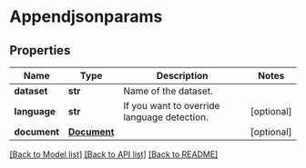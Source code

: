 # Appendjsonparams

## Properties
Name | Type | Description | Notes
------------ | ------------- | ------------- | -------------
**dataset** | **str** | Name of the dataset. | 
**language** | **str** | If you want to override language detection. | [optional] 
**document** | [**Document**](Document.md) |  | [optional] 

[[Back to Model list]](../README.md#documentation-for-models) [[Back to API list]](../README.md#documentation-for-api-endpoints) [[Back to README]](../README.md)


